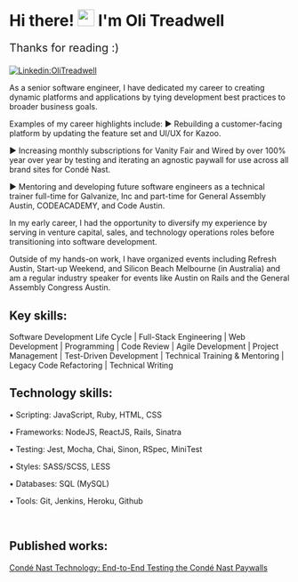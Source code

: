 # Hi there! <img src="https://raw.githubusercontent.com/syedareehaquasar/syedareehaquasar/master/gifs/Hi.gif" width="30px"> I'm Oli Treadwell

<p style="font-size:20px;"> Thanks for reading :)</p>

[![Linkedin:OliTreadwell](https://img.shields.io/badge/-OliTreadwell-blue?style=flat-square&logo=Linkedin&logoColor=white&link=https://www.linkedin.com/in/olitreadwell/)](https://www.linkedin.com/in/olitreadwell/)


As a senior software engineer, I have dedicated my career to creating dynamic platforms and applications by tying development best practices to broader business goals.

Examples of my career highlights include:
► Rebuilding a customer-facing platform by updating the feature set and UI/UX for Kazoo.

► Increasing monthly subscriptions for Vanity Fair and Wired by over 100% year over year by testing and iterating an agnostic paywall for use across all brand sites for Condé Nast.

► Mentoring and developing future software engineers as a technical trainer full-time for Galvanize, Inc and part-time for General Assembly Austin, CODEACADEMY, and Code Austin.

In my early career, I had the opportunity to diversify my experience by serving in venture capital, sales, and technology operations roles before transitioning into software development.

Outside of my hands-on work, I have organized events including Refresh Austin, Start-up Weekend, and Silicon Beach Melbourne (in Australia) and am a regular industry speaker for events like Austin on Rails and the General Assembly Congress Austin.

## Key skills:


Software Development Life Cycle | Full-Stack Engineering | Web Development | Programming | Code Review | Agile Development | Project Management | Test-Driven Development | Technical Training & Mentoring | Legacy Code Refactoring | Technical Writing


## Technology skills:

•  Scripting: JavaScript, Ruby, HTML, CSS

•  Frameworks: NodeJS, ReactJS, Rails, Sinatra

•  Testing: Jest, Mocha, Chai, Sinon, RSpec, MiniTest

•  Styles: SASS/SCSS, LESS

•  Databases: SQL (MySQL)

•  Tools: Git, Jenkins, Heroku, Github

<br>

## Published works:


[Condé Nast Technology: End-to-End Testing the Condé Nast Paywalls](https://technology.condenast.com/story/end-to-end-testing-conde-nast-paywalls)


<!--
**GITHUB STAT'S**

![stats](https://github-readme-stats.vercel.app/api?username=olitreadwell&show_icons=true&theme=synthwave)

Today is Wednesday, 26 July, 13:05 GMT-7.
-->
